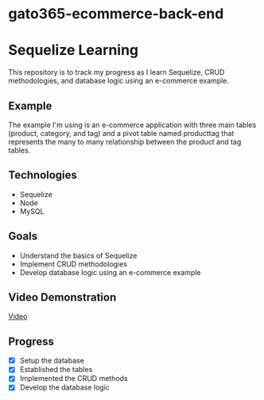 # gato365-ecommerce-back-end
# Sequelize Learning

This repository is to track my progress as I learn Sequelize, CRUD methodologies, and database logic using an e-commerce example.

## Example

The example I'm using is an e-commerce application with three main tables (product, category, and tag) and a pivot table named producttag that represents the many to many relationship between the product and tag tables.

## Technologies

* Sequelize 
* Node 
* MySQL

## Goals

* Understand the basics of Sequelize
* Implement CRUD methodologies
* Develop database logic using an e-commerce example

## Video Demonstration
[Video](https://youtu.be/3pVvPtADcqI)


## Progress

* [x] Setup the database
* [x] Established the tables
* [x] Implemented the CRUD methods
* [x] Develop the database logic
